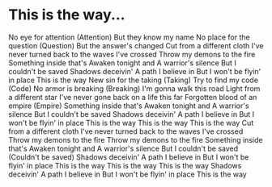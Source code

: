 # This is the way...
No eye for attention (Attention)
But they know my name
No place for the question (Question)
But the answer's changed
Cut from a different cloth
I've never turned back to the waves I've crossed
Throw my demons to the fire
Something inside that's
Awaken tonight and
A warrior's silence
But I couldn't be saved
Shadows deceivin'
A path I believe in
But I won't be flyin' in place
This is the way
New sin for the taking (Taking)
Try to find my code (Code)
No armor is breaking (Breaking)
I'm gonna walk this road
Light from a different star
I've never gone back on a life this far
Forgotten blood of an empire (Empire)
Something inside that's
Awaken tonight and
A warrior's silence
But I couldn't be saved
Shadows deceivin'
A path I believe in
But I won't be flyin' in place
This is the way
This is the way
This is the way
Cut from a different cloth
I've never turned back to the waves I've crossed
Throw my demons to the fire
Throw my demons to the fire
Something inside that's
Awaken tonight and
A warrior's silence
But I couldn't be saved (Couldn't be saved)
Shadows deceivin'
A path I believe in
But I won't be flyin' in place
This is the way
This is the way
This is the way
Shadows deceivin'
A path I believe in
But I won't be flyin' in place
This is the way